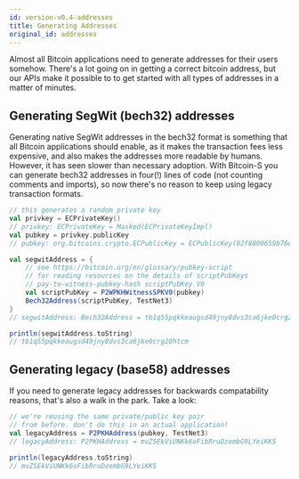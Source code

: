 ```yaml
---
id: version-v0.4-addresses
title: Generating Addresses
original_id: addresses
---
```


Almost all Bitcoin applications need to generate addresses
for their users somehow. There's a lot going on in getting
a correct bitcoin address, but our APIs make it possible to
to get started with all types of addresses in a matter of
minutes.

## Generating SegWit (bech32) addresses

Generating native SegWit addresses in the bech32 format
is something that all Bitcoin applications should enable,
as it makes the transaction fees less expensive, and also
makes the addresses more readable by humans. However, it
has seen slower than necessary adoption. With Bitcoin-S
you can generate bech32 addresses in four(!) lines of code
(not counting comments and imports), so now there's no
reason to keep using legacy transaction formats.


```scala
// this generates a random private key
val privkey = ECPrivateKey()
// privkey: ECPrivateKey = Masked(ECPrivateKeyImpl)
val pubkey = privkey.publicKey
// pubkey: org.bitcoins.crypto.ECPublicKey = ECPublicKey(02f8800659b76e089952e4ad29fbfc2b2df71cc42f6e972b84ccfcfd473f731b9c)

val segwitAddress = {
    // see https://bitcoin.org/en/glossary/pubkey-script
    // for reading resources on the details of scriptPubKeys
    // pay-to-witness-pubkey-hash scriptPubKey V0
    val scriptPubKey = P2WPKHWitnessSPKV0(pubkey)
    Bech32Address(scriptPubKey, TestNet3)
}
// segwitAddress: Bech32Address = tb1q55pqkkeaugsd49jny8dvs3ca6jke0crg20htcm

println(segwitAddress.toString)
// tb1q55pqkkeaugsd49jny8dvs3ca6jke0crg20htcm
```

## Generating legacy (base58) addresses

If you need to generate legacy addresses for backwards
compatability reasons, that's also a walk in the park.
Take a look:

```scala
// we're reusing the same private/public key pair
// from before. don't do this in an actual application!
val legacyAddress = P2PKHAddress(pubkey, TestNet3)
// legacyAddress: P2PKHAddress = mvZSEkViUNKk6oFibRruDzembG9LYeiKKS

println(legacyAddress.toString)
// mvZSEkViUNKk6oFibRruDzembG9LYeiKKS
```
